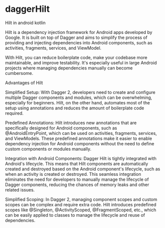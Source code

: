 # daggerHilt
Hilt in android kotlin

Hilt is a dependency injection framework for Android apps developed by Google. It is built on top of Dagger and aims to simplify the process of providing and injecting dependencies into Android components, such as activities, fragments, services, and ViewModel.

With Hilt, you can reduce boilerplate code, make your codebase more maintainable, and improve testability. It's especially useful in large Android projects where managing dependencies manually can become cumbersome.

Advantages of Hilt

Simplified Setup:
With Dagger 2, developers need to create and configure multiple Dagger components and modules, which can be overwhelming, especially for beginners.
 Hilt, on the other hand, automates most of the setup using annotations and reduces the amount of boilerplate code required.
 
Predefined Annotations:
Hilt introduces new annotations that are specifically designed for Android components, such as @AndroidEntryPoint, which can be used on activities, fragments, services, and ViewModels. 
These predefined annotations make it easier to enable dependency injection for Android components without the need to define custom components or modules manually.

Integration with Android Components:
Dagger Hilt is tightly integrated with Android's lifecycle. This means that Hilt components are automatically created and destroyed based on the Android component's lifecycle, such as when an activity is created or destroyed.
 This seamless integration eliminates the need for developers to manually manage the lifecycle of Dagger components, reducing the chances of memory leaks and other related issues.
 
Simplified Scoping:
In Dagger 2, managing component scopes and custom scopes can be complex and require extra code. 
Hilt introduces predefined scopes like @Singleton, @ActivityScoped, @FragmentScoped, etc., which can be easily applied to classes to manage the lifecycle and reuse of dependencies.
